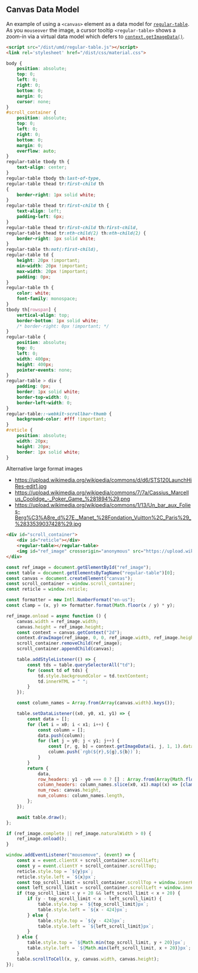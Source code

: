 ## Canvas Data Model

An example of using a `<canvas>` element as a data model for [`regular-table`](https://github.com/jpmorganchase/regular-table).
As you `mouseover` the image, a cursor tooltip `<regular-table>` shows a
zoom-in via a virtual data model which defers to [`context.getImageData()`](https://developer.mozilla.org/en-US/docs/Web/API/CanvasRenderingContext2D/getImageData).

```html
<script src="/dist/umd/regular-table.js"></script>
<link rel='stylesheet' href="/dist/css/material.css">
```

```css
body {
    position: absolute;
    top: 0;
    left: 0;
    right: 0;
    bottom: 0;
    margin: 0;
    cursor: none;
}
#scroll_container {
    position: absolute;
    top: 0;
    left: 0;
    right: 0;
    bottom: 0;
    margin: 0;
    overflow: auto;
}
regular-table tbody th {
    text-align: center;
}
regular-table tbody th:last-of-type,
regular-table thead tr:first-child th
{
    border-right: 1px solid white;
}
regular-table thead tr:first-child th {
    text-align: left;
    padding-left: 6px;
}
regular-table thead tr:first-child th:first-child,
regular-table thead tr:nth-child(2) th:nth-child(2) {
    border-right: 1px solid white;
}
regular-table th:not(:first-child),
regular-table td {
    height: 20px !important;
    min-width: 20px !important;
    max-width: 20px !important;
    padding: 0px;
}
regular-table th {           
    color: white;
    font-family: monospace;
}
tbody th[rowspan] {
    vertical-align: top;
    border-bottom: 1px solid white;
    /* border-right: 0px !important; */
}
regular-table {
    position: absolute;
    top: 0;
    left: 0;
    width: 400px;
    height: 400px;
    pointer-events: none;
}
regular-table > div {
    padding: 0px;
    border: 1px solid white;
    border-top-width: 0;
    border-left-width: 0;
}
regular-table::-webkit-scrollbar-thumb {
    background-color: #fff !important;
}
#reticle {
    position: absolute;
    width: 20px;
    height: 20px;
    border: 1px solid white;
}
```

Alternative large format images
 
* https://upload.wikimedia.org/wikipedia/commons/d/d6/STS120LaunchHiRes-edit1.jpg
* https://upload.wikimedia.org/wikipedia/commons/7/7a/Cassius_Marcellus_Coolidge_-_Poker_Game_%281894%29.png
* https://upload.wikimedia.org/wikipedia/commons/1/13/Un_bar_aux_Folies-Berg%C3%A8re_d%27E._Manet_%28Fondation_Vuitton%2C_Paris%29_%2833539037428%29.jpg

```html
<div id="scroll_container">
    <div id="reticle"></div>
    <regular-table></regular-table>
    <img id="ref_image" crossorigin="anonymous" src="https://upload.wikimedia.org/wikipedia/commons/7/7a/Cassius_Marcellus_Coolidge_-_Poker_Game_%281894%29.png"></img>
</div>
```

```javascript
const ref_image = document.getElementById("ref_image");
const table = document.getElementsByTagName("regular-table")[0];
const canvas = document.createElement("canvas");
const scroll_container = window.scroll_container;
const reticle = window.reticle;

const formatter = new Intl.NumberFormat("en-us");
const clamp = (x, y) => formatter.format(Math.floor(x / y) * y);

ref_image.onload = async function () {
    canvas.width = ref_image.width;
    canvas.height = ref_image.height;
    const context = canvas.getContext("2d");
    context.drawImage(ref_image, 0, 0, ref_image.width, ref_image.height);
    scroll_container.removeChild(ref_image);
    scroll_container.appendChild(canvas);

    table.addStyleListener(() => {
        const tds = table.querySelectorAll("td");
        for (const td of tds) {
            td.style.backgroundColor = td.textContent;
            td.innerHTML = " ";
        }
    });

    const column_names = Array.from(Array(canvas.width).keys());

    table.setDataListener((x0, y0, x1, y1) => {
        const data = [];
        for (let i = x0; i < x1; i++) {
            const column = [];
            data.push(column);
            for (let j = y0; j < y1; j++) {
                const [r, g, b] = context.getImageData(i, j, 1, 1).data;
                column.push(`rgb(${r},${g},${b})`);
            }
        }
        return {
            data,
            row_headers: y1 - y0 === 0 ? [] : Array.from(Array(Math.floor(y1 - y0)).keys()).map((z) => [clamp(y0 + z, 10), (y0 + z) % 10]),
            column_headers: column_names.slice(x0, x1).map((x) => [clamp(x, 10), x % 10]),
            num_rows: canvas.height,
            num_columns: column_names.length,
        };
    });

    await table.draw();
};

if (ref_image.complete || ref_image.naturalWidth > 0) {
    ref_image.onload();
}

window.addEventListener("mousemove", (event) => {
    const x = event.clientX + scroll_container.scrollLeft;
    const y = event.clientY + scroll_container.scrollTop;
    reticle.style.top = `${y}px`;
    reticle.style.left = `${x}px`;
    const top_scroll_limit = scroll_container.scrollTop + window.innerHeight - 424;
    const left_scroll_limit = scroll_container.scrollLeft + window.innerWidth - 424;
    if (top_scroll_limit < y + 20 && left_scroll_limit < x + 20) {
        if (y - top_scroll_limit < x - left_scroll_limit) {
            table.style.top = `${top_scroll_limit}px`;
            table.style.left = `${x - 424}px`;
        } else {
            table.style.top = `${y - 424}px`;
            table.style.left = `${left_scroll_limit}px`;
        }
    } else {
        table.style.top = `${Math.min(top_scroll_limit, y + 20)}px`;
        table.style.left = `${Math.min(left_scroll_limit, x + 20)}px`;
    }
    table.scrollToCell(x, y, canvas.width, canvas.height);
});
```